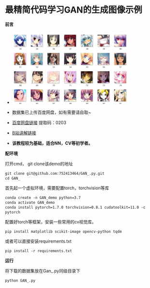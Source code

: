 # 最精简代码学习GAN的生成图像示例

**前言**
- <img src = "809325722_cover.jpg" width= "80%">
- 数据集已上传百度网盘，如有需要请自取~
- [百度网盘链接](https://pan.baidu.com/s/1E6pjmurMYruPzKSdR-pORQ) 
提取码：0203

- [B站讲解链接](https://www.bilibili.com/video/BV1934y1r7jc)

- **该教程较为基础，适合NN，CV等初学者。** 

**配环境**

打开cmd， git clone该demo的地址
```
git clone git@github.com:752413464/GAN_.py.git
cd GAN_
```
首先起一个虚拟环境，需要配置torch，torchvision等库
```
conda create -n GAN_demo python=3.7
conda activate GAN_demo
conda install pytorch=1.7.0 torchvision=0.8.1 cudatoolkit=11.0 -c pytorch
```
配置好torch等框架，安装一些常用的cv视觉库。
```
pip install matplotlib scikit-image opencv-python tqdm 
```
或者可以直接安装requirements.txt
```
pip install -r requirements.txt
``` 
**运行**

将下载的数据集放在Gan_.py同级目录下
```
python GAN_.py
```
